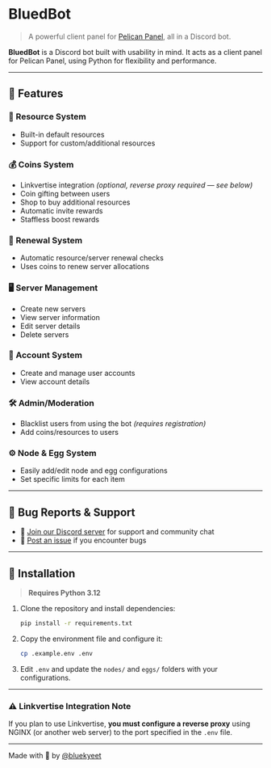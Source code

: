 # BluedBot

> A powerful client panel for [Pelican Panel](https://github.com/pelican-dev/panel), all in a Discord bot.

**BluedBot** is a Discord bot built with usability in mind. It acts as a client panel for Pelican Panel, using Python for flexibility and performance.

---

## 🌟 Features

### 🧱 Resource System
- Built-in default resources
- Support for custom/additional resources

### 💰 Coins System
- Linkvertise integration *(optional, reverse proxy required — see below)*
- Coin gifting between users
- Shop to buy additional resources
- Automatic invite rewards
- Staffless boost rewards

### 🔁 Renewal System
- Automatic resource/server renewal checks
- Uses coins to renew server allocations

### 🖥️ Server Management
- Create new servers
- View server information
- Edit server details
- Delete servers

### 👤 Account System
- Create and manage user accounts
- View account details

### 🛠️ Admin/Moderation
- Blacklist users from using the bot *(requires registration)*
- Add coins/resources to users

### ⚙️ Node & Egg System
- Easily add/edit node and egg configurations
- Set specific limits for each item

---

## 🐛 Bug Reports & Support

- 💬 [Join our Discord server](https://discord.gg/SdyRkZ5HQM) for support and community chat  
- 🐞 [Post an issue](https://github.com/bluekyeet/BluedBot/issues) if you encounter bugs

---

## 🚀 Installation

> **Requires Python 3.12**

1. Clone the repository and install dependencies:
   ```bash
   pip install -r requirements.txt
   ```

2. Copy the environment file and configure it:

   ```bash
   cp .example.env .env
   ```

3. Edit `.env` and update the `nodes/` and `eggs/` folders with your configurations.

---

### ⚠️ Linkvertise Integration Note

If you plan to use Linkvertise, **you must configure a reverse proxy** using NGINX (or another web server) to the port specified in the `.env` file.

---

Made with 💙 by [@bluekyeet](https://github.com/bluekyeet)
